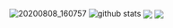 ![20200808_160757](https://user-images.githubusercontent.com/64999484/89707580-4f2c2580-d991-11ea-8960-3c6f9e46765f.png)
![github stats](https://github-readme-stats.vercel.app/api?username=botolmehedi&show_icons=true&include_all_commits=true&theme=chartreuse-dark&cache_seconds=3200)
 <img align="center" src="https://github-readme-stats.anuraghazra1.vercel.app/api/top-langs/?username=botolmehedi&layout=compact&theme=radical" />
 <img align="center" src="https://github-readme-stats.anuraghazra1.vercel.app/api/pin/?username=botolmehedi&repo=bhot&theme=radical" />
